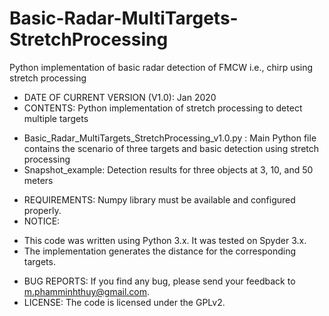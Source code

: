 # Basic-Radar-MultiTargets-StretchProcessing
Python implementation of basic radar detection of FMCW i.e., chirp using stretch processing 

* DATE OF CURRENT VERSION (V1.0): Jan 2020 
* CONTENTS: Python implementation of stretch processing to detect multiple targets
- Basic_Radar_MultiTargets_StretchProcessing_v1.0.py : Main Python file contains the scenario of three targets and basic detection using stretch processing
- Snapshot_example: Detection results for three objects at 3, 10, and 50 meters
* REQUIREMENTS: Numpy library must be available and configured properly. 
* NOTICE:
- This code was written using Python 3.x. It was tested on Spyder 3.x. 
- The implementation generates the distance for the corresponding targets.
* BUG REPORTS: If you find any bug, please send your feedback to m.phamminhthuy@gmail.com.
* LICENSE: The code is licensed under the GPLv2.
